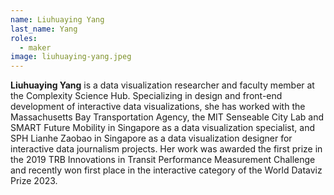 ```yaml
---
name: Liuhuaying Yang
last_name: Yang
roles:
  - maker
image: liuhuaying-yang.jpeg
---
```

**Liuhuaying Yang** is a data visualization researcher and faculty member at the Complexity Science Hub. Specializing in design and front-end development of interactive data visualizations, she has worked with the Massachusetts Bay Transportation Agency, the MIT Senseable City Lab and SMART Future Mobility in Singapore as a data visualization specialist, and SPH Lianhe Zaobao in Singapore as a data visualization designer for interactive data journalism projects. Her work was awarded the first prize in the 2019 TRB Innovations in Transit Performance Measurement Challenge and recently won first place in the interactive category of the World Dataviz Prize 2023.